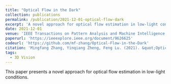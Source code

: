 ```yaml
---
title: "Optical Flow in the Dark"
collection: publications
permalink: /publication/2021-12-01-optical-flow-dark
excerpt: 'A novel approach for optical flow estimation in low-light conditions.'
date: 2021-12-01
venue: 'IEEE Transactions on Pattern Analysis and Machine Intelligence (TPAMI)'
paperurl: 'https://ieeexplore.ieee.org/document/9626625'
codeurl: 'https://github.com/mf-zhang/Optical-Flow-in-the-Dark'
citation: 'Mingfang Zhang, Yinqiang Zheng, Feng Lu. (2021). &quot;Optical Flow in the Dark.&quot; <i>IEEE Transactions on Pattern Analysis and Machine Intelligence (TPAMI)</i>.'
tags:
  - 3D Vision
---
```


This paper presents a novel approach for optical flow estimation in low-light conditions. 